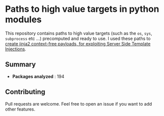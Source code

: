 # Paths to high value targets in python modules

This repository contains paths to high value targets (such as the `os`, `sys`, `subprocess` etc ...) precomputed and ready to use. I used these paths to [create jinja2 context-free payloads, for exploiting Server Side Template Injections](https://podalirius.net/en/articles/python-vulnerabilities-code-execution-in-jinja-templates/).

## Summary

 - **Packages analyzed** : 194

## Contributing

Pull requests are welcome. Feel free to open an issue if you want to add other features.